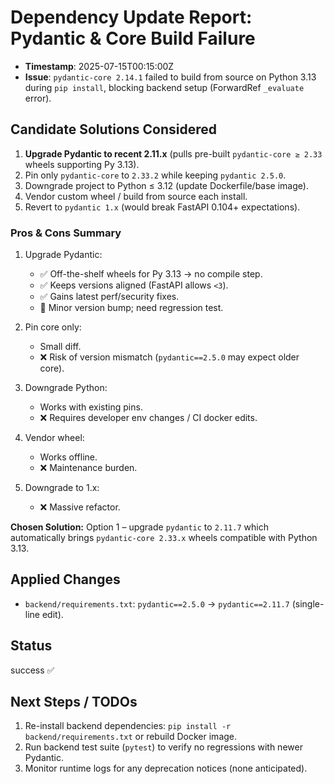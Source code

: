 # Dependency Update Report: Pydantic & Core Build Failure

- **Timestamp**: 2025-07-15T00:15:00Z
- **Issue**: `pydantic-core 2.14.1` failed to build from source on Python 3.13 during `pip install`, blocking backend setup (ForwardRef `_evaluate` error).

## Candidate Solutions Considered

1. **Upgrade Pydantic to recent 2.11.x** (pulls pre-built `pydantic-core ≥ 2.33` wheels supporting Py 3.13).
2. Pin only `pydantic-core` to `2.33.2` while keeping `pydantic 2.5.0`.
3. Downgrade project to Python ≤ 3.12 (update Dockerfile/base image).
4. Vendor custom wheel / build from source each install.
5. Revert to `pydantic 1.x` (would break FastAPI 0.104+ expectations).

### Pros & Cons Summary

1. Upgrade Pydantic:
   + ✅ Off-the-shelf wheels for Py 3.13 → no compile step.
   + ✅ Keeps versions aligned (FastAPI allows `<3`).
   + ✅ Gains latest perf/security fixes.
   - 🔄 Minor version bump; need regression test.

2. Pin core only:
   + Small diff.
   - ❌ Risk of version mismatch (`pydantic==2.5.0` may expect older core).

3. Downgrade Python:
   + Works with existing pins.
   - ❌ Requires developer env changes / CI docker edits.

4. Vendor wheel:
   + Works offline.
   - ❌ Maintenance burden.

5. Downgrade to 1.x:
   - ❌ Massive refactor.

**Chosen Solution:** Option 1 – upgrade `pydantic` to `2.11.7` which automatically brings `pydantic-core 2.33.x` wheels compatible with Python 3.13.

## Applied Changes

- `backend/requirements.txt`: `pydantic==2.5.0` → `pydantic==2.11.7` (single-line edit).

## Status

success ✅

## Next Steps / TODOs

1. Re-install backend dependencies: `pip install -r backend/requirements.txt` or rebuild Docker image.
2. Run backend test suite (`pytest`) to verify no regressions with newer Pydantic.
3. Monitor runtime logs for any deprecation notices (none anticipated). 